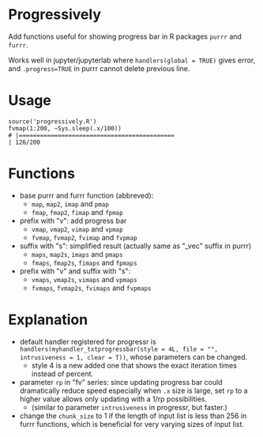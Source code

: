 # Progressively

Add functions useful for showing progress bar in R packages `purrr` and `furrr`.

Works well in jupyter/jupyterlab where `handlers(global = TRUE)` gives error, and `.progress=TRUE` in purrr cannot delete previous line.

# Usage
```
source('progressively.R')
fvmap(1:200, ~Sys.sleep(.x/100))
# |============================================                          | 126/200         
```

# Functions
- base purrr and furrr function (abbreved): 
  - `map`, `map2`, `imap` and `pmap`
  - `fmap`, `fmap2`, `fimap` and `fpmap`
- prefix with "v": add progress bar
  - `vmap`, `vmap2`, `vimap` and `vpmap`
  - `fvmap`, `fvmap2`, `fvimap` and `fvpmap`
- suffix with "s": simplified result (actually same as "_vec" suffix in purrr)
  - `maps`, `map2s`, `imaps` and `pmaps`
  - `fmaps`, `fmap2s`, `fimaps` and `fpmaps`
- prefix with "v" and suffix with "s":
  - `vmaps`, `vmap2s`, `vimaps` and `vpmaps`
  - `fvmaps`, `fvmap2s`, `fvimaps` and `fvpmaps`

# Explanation
- default handler registered for progressr is `handlers(myhandler_txtprogressbar(style = 4L, file = "", intrusiveness = 1, clear = T))`, whose parameters can be changed.
  - style 4 is a new added one that shows the exact iteration times instead of percent.
- parameter `rp` in "fv" series: since updating progress bar could dramatically reduce speed especially when `.x` size is large, set `rp` to a higher value allows only updating with a 1/rp possibilities.
  - (similar to parameter `intrusiveness` in progressr, but faster.)
- change the `chunk_size` to 1 if the length of input list is less than 256 in furrr functions, which is beneficial for very varying sizes of input list.

